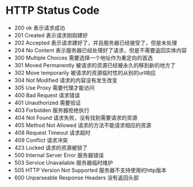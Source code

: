 # HTTP Status Code
* 200  ok 表示请求成功
* 201  Created 表示请求刚刚建好
* 202  Accepted  表示请求建好了，并且服务器已经接受了，但是未处理
* 204  No Content 表示服务器已经处理好了请求，但是不需要返回实体内容
* 300  Multiple Choices  需要选择一个地址作为重定向的首选
* 301  Moved Permanently  被请求的资源已经被永久的移到新的地方了
* 302  Move temporarily  被请求的资源临时性的从别的url响应
* 304  Not Modified  请求的内容没有发生改变
* 305  Use Proxy  需要代理才能访问
* 400  Bad Request  请求错误
* 401  Unauthorized  需要验证
* 403  Forbidden 服务器拒绝执行
* 404  Not Found  请求失败，没有找到需要请求的资源
* 405  Method Not Allowed  请求的方法不能请求相应的资源
* 408  Request Timeout  请求超时
* 409  Conflict  请求冲突
* 423  Locked  请求的资源被锁了
* 500  Internal Server Error  服务器错误
* 503  Service Unavailable  服务器临时维护
* 505  HTTP Version Not Supported 服务器不支持使用的http版本
* 600  Unparseable Response Headers  没有返回头部